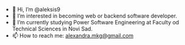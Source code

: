 - 👋 Hi, I’m @aleksis9
- 👀 I’m interested in becoming web or backend software developer.
- 🌱 I’m currently studying Power Software Engineering at Faculty od Technical Sciences in Novi Sad. 
- 📫 How to reach me: alexandra.mkg@gmail.com
